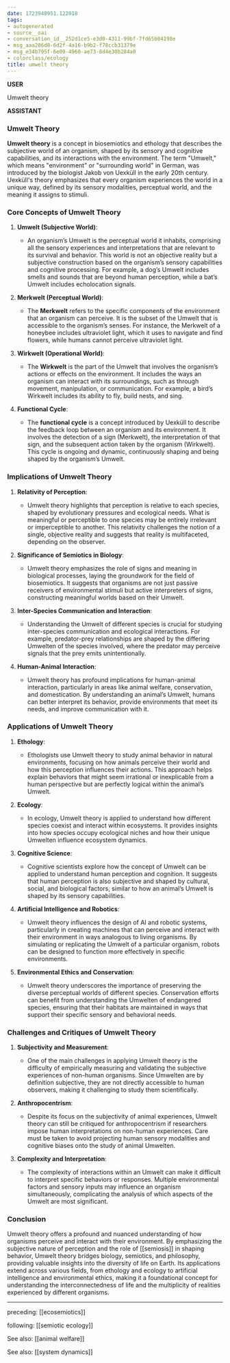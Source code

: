 ```yaml
---
date: 1723948951.122018
tags:
- autogenerated
- source__oai
- conversation_id__252d1ce5-e3d0-4311-99bf-7fd65b04198e
- msg_aaa286d8-6d2f-4a16-b9b2-f78ccb31379e
- msg_e34b795f-6e09-4960-ae73-8d4e30b284a0
- colorclass/ecology
title: umwelt theory
---
```


**USER**

Umwelt theory


**ASSISTANT**

### Umwelt Theory

**Umwelt theory** is a concept in biosemiotics and ethology that describes the subjective world of an organism, shaped by its sensory and cognitive capabilities, and its interactions with the environment. The term "Umwelt," which means "environment" or "surrounding world" in German, was introduced by the biologist Jakob von Uexküll in the early 20th century. Uexküll's theory emphasizes that every organism experiences the world in a unique way, defined by its sensory modalities, perceptual world, and the meaning it assigns to stimuli.

### Core Concepts of Umwelt Theory

1. **Umwelt (Subjective World)**:
   - An organism’s Umwelt is the perceptual world it inhabits, comprising all the sensory experiences and interpretations that are relevant to its survival and behavior. This world is not an objective reality but a subjective construction based on the organism’s sensory capabilities and cognitive processing. For example, a dog’s Umwelt includes smells and sounds that are beyond human perception, while a bat’s Umwelt includes echolocation signals.

2. **Merkwelt (Perceptual World)**:
   - The **Merkwelt** refers to the specific components of the environment that an organism can perceive. It is the subset of the Umwelt that is accessible to the organism’s senses. For instance, the Merkwelt of a honeybee includes ultraviolet light, which it uses to navigate and find flowers, while humans cannot perceive ultraviolet light.

3. **Wirkwelt (Operational World)**:
   - The **Wirkwelt** is the part of the Umwelt that involves the organism’s actions or effects on the environment. It includes the ways an organism can interact with its surroundings, such as through movement, manipulation, or communication. For example, a bird’s Wirkwelt includes its ability to fly, build nests, and sing.

4. **Functional Cycle**:
   - The **functional cycle** is a concept introduced by Uexküll to describe the feedback loop between an organism and its environment. It involves the detection of a sign (Merkwelt), the interpretation of that sign, and the subsequent action taken by the organism (Wirkwelt). This cycle is ongoing and dynamic, continuously shaping and being shaped by the organism’s Umwelt.

### Implications of Umwelt Theory

1. **Relativity of Perception**:
   - Umwelt theory highlights that perception is relative to each species, shaped by evolutionary pressures and ecological needs. What is meaningful or perceptible to one species may be entirely irrelevant or imperceptible to another. This relativity challenges the notion of a single, objective reality and suggests that reality is multifaceted, depending on the observer.

2. **Significance of Semiotics in Biology**:
   - Umwelt theory emphasizes the role of signs and meaning in biological processes, laying the groundwork for the field of biosemiotics. It suggests that organisms are not just passive receivers of environmental stimuli but active interpreters of signs, constructing meaningful worlds based on their Umwelt.

3. **Inter-Species Communication and Interaction**:
   - Understanding the Umwelt of different species is crucial for studying inter-species communication and ecological interactions. For example, predator-prey relationships are shaped by the differing Umwelten of the species involved, where the predator may perceive signals that the prey emits unintentionally.

4. **Human-Animal Interaction**:
   - Umwelt theory has profound implications for human-animal interaction, particularly in areas like animal welfare, conservation, and domestication. By understanding an animal’s Umwelt, humans can better interpret its behavior, provide environments that meet its needs, and improve communication with it.

### Applications of Umwelt Theory

1. **Ethology**:
   - Ethologists use Umwelt theory to study animal behavior in natural environments, focusing on how animals perceive their world and how this perception influences their actions. This approach helps explain behaviors that might seem irrational or inexplicable from a human perspective but are perfectly logical within the animal’s Umwelt.

2. **Ecology**:
   - In ecology, Umwelt theory is applied to understand how different species coexist and interact within ecosystems. It provides insights into how species occupy ecological niches and how their unique Umwelten influence ecosystem dynamics.

3. **Cognitive Science**:
   - Cognitive scientists explore how the concept of Umwelt can be applied to understand human perception and cognition. It suggests that human perception is also subjective and shaped by cultural, social, and biological factors, similar to how an animal’s Umwelt is shaped by its sensory capabilities.

4. **Artificial Intelligence and Robotics**:
   - Umwelt theory influences the design of AI and robotic systems, particularly in creating machines that can perceive and interact with their environment in ways analogous to living organisms. By simulating or replicating the Umwelt of a particular organism, robots can be designed to function more effectively in specific environments.

5. **Environmental Ethics and Conservation**:
   - Umwelt theory underscores the importance of preserving the diverse perceptual worlds of different species. Conservation efforts can benefit from understanding the Umwelten of endangered species, ensuring that their habitats are maintained in ways that support their specific sensory and behavioral needs.

### Challenges and Critiques of Umwelt Theory

1. **Subjectivity and Measurement**:
   - One of the main challenges in applying Umwelt theory is the difficulty of empirically measuring and validating the subjective experiences of non-human organisms. Since Umwelten are by definition subjective, they are not directly accessible to human observers, making it challenging to study them scientifically.

2. **Anthropocentrism**:
   - Despite its focus on the subjectivity of animal experiences, Umwelt theory can still be critiqued for anthropocentrism if researchers impose human interpretations on non-human experiences. Care must be taken to avoid projecting human sensory modalities and cognitive biases onto the study of animal Umwelten.

3. **Complexity and Interpretation**:
   - The complexity of interactions within an Umwelt can make it difficult to interpret specific behaviors or responses. Multiple environmental factors and sensory inputs may influence an organism simultaneously, complicating the analysis of which aspects of the Umwelt are most significant.

### Conclusion

Umwelt theory offers a profound and nuanced understanding of how organisms perceive and interact with their environment. By emphasizing the subjective nature of perception and the role of [[semiosis]] in shaping behavior, Umwelt theory bridges biology, semiotics, and philosophy, providing valuable insights into the diversity of life on Earth. Its applications extend across various fields, from ethology and ecology to artificial intelligence and environmental ethics, making it a foundational concept for understanding the interconnectedness of life and the multiplicity of realities experienced by different organisms.


---

preceding: [[ecosemiotics]]  


following: [[semiotic ecology]]

See also: [[animal welfare]]


See also: [[system dynamics]]
